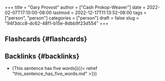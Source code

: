 +++
title = "Gary Provost"
author = ["Cash Prokop-Weaver"]
date = 2022-02-07T17:10:00-08:00
lastmod = 2022-12-17T11:13:52-08:00
tags = ["person", "person"]
categories = ["person"]
draft = false
slug = "94f3dcc8-dc62-48f1-b15e-8dbb9f23d554"
+++

## Flashcards {#flashcards}


## Backlinks {#backlinks}

-   [This sentence has five words]({{< relref "this_sentence_has_five_words.md" >}})
